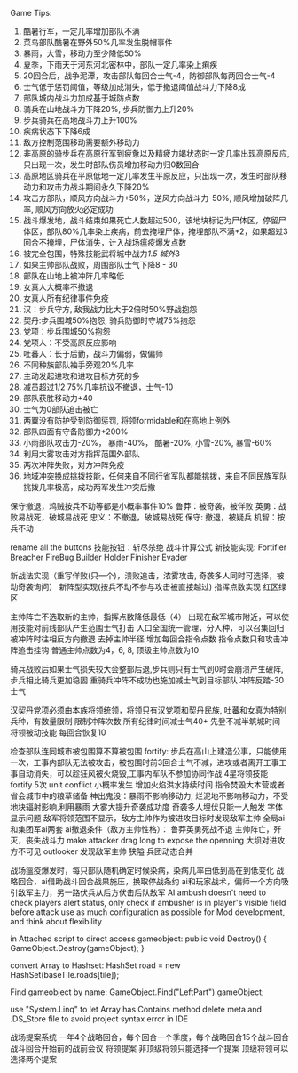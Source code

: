 Game Tips:
1. 酷暑行军，一定几率增加部队不满
2. 菜鸟部队酷暑在野外50%几率发生脱帽事件
3. 暴雨，大雪，移动力至少降低50%
4. 夏季，下雨天于河东河北密林中，部队一定几率染上痢疾
5. 20回合后，战争泥潭，攻击部队每回合士气-4，防御部队每两回合士气-4
6. 士气低于惩罚阈值，等级加成消失，低于撤退阈值战斗力下降8成
7. 部队城内战斗力加成基于城防点数
8. 骑兵在山地战斗力下降20%, 步兵防御力上升20%
9. 步兵骑兵在高地战斗力上升100%
10. 疾病状态下下降6成
11. 敌方控制范围移动需要额外移动力
12. 非高原的骑步兵在高原行军到疲惫以及精疲力竭状态时一定几率出现高原反应, 只出现一次，发生时部队伤员增加移动力归0数回合
13. 高原地区骑兵在平原低地一定几率发生平原反应，只出现一次，发生时部队移动力和攻击力战斗期间永久下降20%
14. 攻击方部队，顺风方向战斗力+50%，逆风方向战斗力-50%, 顺风增加破阵几率, 顺风方向放火必定成功
15. 战斗爆发地，战斗结束如果死亡人数超过500，该地块标记为尸体区，停留尸体区，部队80%几率染上疾病，前去掩埋尸体，掩埋部队不满+2，如果超过3回合不掩埋，尸体消失，计入战场瘟疫爆发点数
16. 被完全包围，特殊技能武将城中战力*1.5 城外*3
18. 如果主帅部队战败，周围部队士气下降8 - 30
19. 部队在山地上被冲阵几率略低
22. 女真人大概率不撤退
24. 女真人所有纪律事件免疫
25. 汉：步兵守方, 敌我战力比大于2倍时50%野战抱怨
26. 契丹:步兵围城50%抱怨, 骑兵防御时守城75%抱怨
29. 党项：步兵围城50%抱怨
30. 党项人：不受高原反应影响
31. 吐蕃人：长于后勤，战斗力偏弱，做偏师
32. 不同种族部队袖手旁观20%几率
33. 主动发起进攻和进攻目标方死的多
34. 减员超过1/2 75%几率抗议不撤退，士气-10
37. 部队获胜移动力+40
38. 士气为0部队追击被亡
39. 两翼没有防护受到防御惩罚, 将领formidable和在高地上例外
40. 部队四面有守备防御力+200%
41. 小雨部队攻击力-20%， 暴雨-40%， 酷暑-20%, 小雪-20%, 暴雪-60%
42. 利用大雾攻击对方指挥范围外部队
43. 两次冲阵失败，对方冲阵免疫
44. 地域冲突换成挑拨技能，任何来自不同行省军队都能挑拨，来自不同民族军队挑拨几率极高，成功两军发生冲突后撤

保守撤退，鸡贼按兵不动等都是小概率事件10%
鲁莽：被奇袭，被佯败
英勇：战败易战死，破城易战死
忠义：不撤退，破城易战死
保守: 撤退，被疑兵
机智：按兵不动

rename all the buttons
技能按钮：斩尽杀绝
战斗计算公式
新技能实现:
Fortifier
Breacher
FireBug
Builder
Holder
Finisher
Evader

新战法实现（重写佯败(只一个)，溃败追击，浓雾攻击, 奇袭多人同时可选择，被动奇袭询问）
新阵型实现(按兵不动不参与攻击被直接越过)
指挥点数实现
红区绿区

主帅阵亡不选取新的主帅，指挥点数降低最低（4）
出现在敌军城市附近，可以使用技能对前线部队产生范围士气打击
人口全国统一管理，分人种，可以召集回归
被冲阵时往相反方向撤退
去掉主帅半径 增加每回合指令点数 指令点数只和攻击冲阵追击挂钩 普通主帅点数为4，6, 8, 顶级主帅点数为10

骑兵战败后如果士气损失较大会整部后退,步兵则只有士气到0时会崩溃产生破阵, 步兵相比骑兵更加稳固
重骑兵冲阵不成功也施加减士气到目标部队
冲阵反踏-30士气

汉契丹党项必须由本族将领统领，将领只有汉党项和契丹民族, 吐蕃和女真为特别兵种，有数量限制
限制冲阵次数
所有纪律时间减士气40+
先登不减半筑城时间
将领被动技能 每回合恢复10

检查部队连同城市被包围算不算被包围
fortify: 步兵在高山上建造公事，只能使用一次，工事内部队无法被攻击，被包围时前3回合士气不减，进攻或者离开工事工事自动消失，可以趁狂风被火烧毁,工事内军队不参加协同作战
4星将领技能 fortify 5次
unit conflict 小概率发生
增加火焰洪水持续时间
指令焚毁大本营或者省会城市中的粮草储备
神出鬼没：暴雨不影响移动力, 烂泥地不影响移动力，不受地块辐射影响,利用暴雨 大雾大提升奇袭成功度
奇袭多人埋伏只能一人触发
字体显示问题
敌军将领范围不显示，敌方主帅作为被进攻目标时发现敌军主帅
全局ai和集团军ai两套
ai撤退条件（敌方主帅性格）：
鲁莽英勇死战不退
主帅阵亡，歼灭，丧失战斗力
make attacker drag long to expose the openning
大坝对进攻方不可见
outlooker 发现敌军主帅
狭隘
兵团动态合并

战场瘟疫爆发时，每只部队随机确定时候染病，染病几率由低到高在到低变化
战略回合，ai借助战斗回合战果施压，换取停战条约
ai和玩家战术，偏师一个方向吸引敌军主力，另一路伏兵从后方伏击后队敌军
AI ambush doesn't need to check players alert status, only check if ambusher is in player's visible field before attack
use as much configuration as possible for Mod development, and think about flexibility

in Attached script to direct access gameobject:
 public void Destroy()
  {
    GameObject.Destroy(gameObject);
  }

convert Array to Hashset:
HashSet<Tile> road = new HashSet<Tile>(baseTile.roads[tile]);

Find gameobject by name:
 GameObject.Find("LeftPart").gameObject;

use "System.Linq" to let Array has Contains method
delete meta and .DS_Store file to avoid project syntax error in IDE

战场提案系统
一年4个战略回合，每个回合一个季度，每个战略回合15个战斗回合
战斗回合开始前的战前会议 将领提案 非顶级将领只能选择一个提案 顶级将领可以选择两个提案
